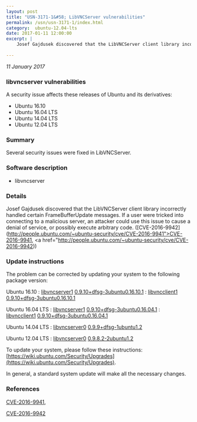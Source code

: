 ```yaml
---
layout: post
title: "USN-3171-1&#58; LibVNCServer vulnerabilities"
permalink: /usn/usn-3171-1/index.html
category:  ubuntu-12.04-lts
date: 2017-01-11 12:00:00
excerpt: |
    Josef Gajdusek discovered that the LibVNCServer client library incorrectly handled certain FrameBufferUpdate messages.  If a user were tricked into connecting to a malicious server, an attacker could use this issue to cause a denial of service, or possibly execute arbitrary code. ([CVE-2016-9942](http://people.ubuntu.com/~ubuntu-security/cve/CVE-2016-9941">CVE-2016-9941</a>, <a href="http://people.ubuntu.com/~ubuntu-security/cve/CVE-2016-9942)) 
    
--- 
```

 
 

*11 January 2017*

### libvncserver vulnerabilities

A security issue affects these releases of Ubuntu and its derivatives:

* Ubuntu 16.10
* Ubuntu 16.04 LTS
* Ubuntu 14.04 LTS
* Ubuntu 12.04 LTS

### Summary

Several security issues were fixed in LibVNCServer. 

### Software description

* libvncserver 

### Details

Josef Gajdusek discovered that the LibVNCServer client library incorrectly handled certain FrameBufferUpdate messages. If a user were tricked into connecting to a malicious server, an attacker could use this issue to cause a denial of service, or possibly execute arbitrary code. ([CVE-2016-9942](http://people.ubuntu.com/~ubuntu-security/cve/CVE-2016-9941">CVE-2016-9941</a>, <a href="http://people.ubuntu.com/~ubuntu-security/cve/CVE-2016-9942)) 

### Update instructions

The problem can be corrected by updating your system to the following package version:

Ubuntu 16.10
 : [libvncserver1](https://launchpad.net/ubuntu/+source/libvncserver) <span> [0.9.10+dfsg-3ubuntu0.16.10.1](https://launchpad.net/ubuntu/+source/libvncserver/0.9.10+dfsg-3ubuntu0.16.10.1) </span> 
 : [libvncclient1](https://launchpad.net/ubuntu/+source/libvncserver) <span> [0.9.10+dfsg-3ubuntu0.16.10.1](https://launchpad.net/ubuntu/+source/libvncserver/0.9.10+dfsg-3ubuntu0.16.10.1) </span> 

Ubuntu 16.04 LTS
 : [libvncserver1](https://launchpad.net/ubuntu/+source/libvncserver) <span> [0.9.10+dfsg-3ubuntu0.16.04.1](https://launchpad.net/ubuntu/+source/libvncserver/0.9.10+dfsg-3ubuntu0.16.04.1) </span> 
 : [libvncclient1](https://launchpad.net/ubuntu/+source/libvncserver) <span> [0.9.10+dfsg-3ubuntu0.16.04.1](https://launchpad.net/ubuntu/+source/libvncserver/0.9.10+dfsg-3ubuntu0.16.04.1) </span> 

Ubuntu 14.04 LTS
 : [libvncserver0](https://launchpad.net/ubuntu/+source/libvncserver) <span> [0.9.9+dfsg-1ubuntu1.2](https://launchpad.net/ubuntu/+source/libvncserver/0.9.9+dfsg-1ubuntu1.2) </span> 

Ubuntu 12.04 LTS
 : [libvncserver0](https://launchpad.net/ubuntu/+source/libvncserver) <span> [0.9.8.2-2ubuntu1.2](https://launchpad.net/ubuntu/+source/libvncserver/0.9.8.2-2ubuntu1.2) </span> 

To update your system, please follow these instructions: [https://wiki.ubuntu.com/Security/Upgrades](https://wiki.ubuntu.com/Security/Upgrades).

In general, a standard system update will make all the necessary changes. 

### References

 
 [CVE-2016-9941](http://people.ubuntu.com/~ubuntu-security/cve/CVE-2016-9941), 

 [CVE-2016-9942](http://people.ubuntu.com/~ubuntu-security/cve/CVE-2016-9942)
 


